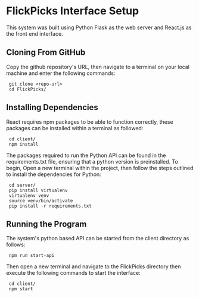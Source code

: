# FlickPicks Interface Setup

This system was built using Python Flask as the web server and React.js as the front end interface. 

## Cloning From GitHub

Copy the github repository's URL, then navigate to a terminal on your local machine and enter the following commands:

```
 git clone <repo-url>
 cd FlickPicks/
```

## Installing Dependencies

React requires npm packages to be able to function correctly, these packages can be installed within a terminal as followed:

```
 cd client/
 npm install
```

The packages required to run the Python API can be found in the requirements.txt file, ensuring that a python version is preinstalled. To begin, Open a new terminal within the project, then follow the steps outlined to install the dependencies for Python:

```
 cd server/
 pip install virtualenv
 virtualenv venv
 source venv/bin/activate
 pip install -r requirements.txt
```

## Running the Program

The system's python based API can be started from the client directory as follows:

```
 npm run start-api
```

Then open a new terminal and navigate to the FlickPicks directory then execute the following commands to start the interface:

```
 cd client/
 npm start
```
